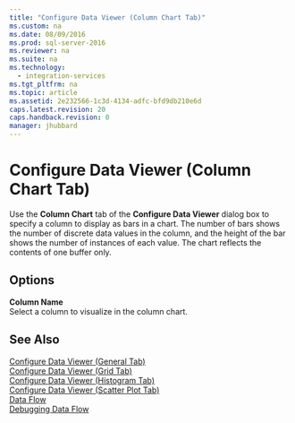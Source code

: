 ```yaml
---
title: "Configure Data Viewer (Column Chart Tab)"
ms.custom: na
ms.date: 08/09/2016
ms.prod: sql-server-2016
ms.reviewer: na
ms.suite: na
ms.technology: 
  - integration-services
ms.tgt_pltfrm: na
ms.topic: article
ms.assetid: 2e232566-1c3d-4134-adfc-bfd9db210e6d
caps.latest.revision: 20
caps.handback.revision: 0
manager: jhubbard
---
```

# Configure Data Viewer (Column Chart Tab)
Use the **Column Chart** tab of the **Configure Data Viewer** dialog box to specify a column to display as bars in a chart. The number of bars shows the number of discrete data values in the column, and the height of the bar shows the number of instances of each value. The chart reflects the contents of one buffer only.  
  
## Options  
 **Column Name**  
 Select a column to visualize in the column chart.  
  
## See Also  
 [Configure Data Viewer (General Tab)](../../Topics/TopicNameNotContainA/Configure-Data-Viewer--General-Tab-.md)   
 [Configure Data Viewer (Grid Tab)](../../Topics/TopicNameNotContainA/Configure-Data-Viewer--Grid-Tab-.md)   
 [Configure Data Viewer (Histogram Tab)](../../Topics/TopicNameNotContainA/Configure-Data-Viewer--Histogram-Tab-.md)   
 [Configure Data Viewer (Scatter Plot Tab)](../../Topics/TopicNameNotContainA/Configure-Data-Viewer--Scatter-Plot-Tab-.md)   
 [Data Flow](../../Topics/TopicNameNotContainA/Data-Flow.md)   
 [Debugging Data Flow](../../Topics/TopicNameNotContainA/Debugging-Data-Flow.md)